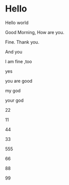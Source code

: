 # Hello

Hello world

Good Morning, How are you.

Fine. Thank you.

And you

I am fine ,too

yes

you are good

my god

your god

22

11

44

33

555

66

88

99
